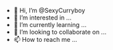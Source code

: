 - 👋 Hi, I’m @SexyCurryboy
- 👀 I’m interested in ...
- 🌱 I’m currently learning ...
- 💞️ I’m looking to collaborate on ...
- 📫 How to reach me ...

<!---
SexyCurryboy/SexyCurryboy is a ✨ special ✨ repository because its `README.md` (this file) appears on your GitHub profile.
You can click the Preview link to take a look at your changes.
--->
